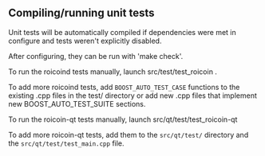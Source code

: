Compiling/running unit tests
------------------------------------

Unit tests will be automatically compiled if dependencies were met in configure
and tests weren't explicitly disabled.

After configuring, they can be run with 'make check'.

To run the roicoind tests manually, launch src/test/test_roicoin .

To add more roicoind tests, add `BOOST_AUTO_TEST_CASE` functions to the existing
.cpp files in the test/ directory or add new .cpp files that
implement new BOOST_AUTO_TEST_SUITE sections.

To run the roicoin-qt tests manually, launch src/qt/test/test_roicoin-qt

To add more roicoin-qt tests, add them to the `src/qt/test/` directory and
the `src/qt/test/test_main.cpp` file.
